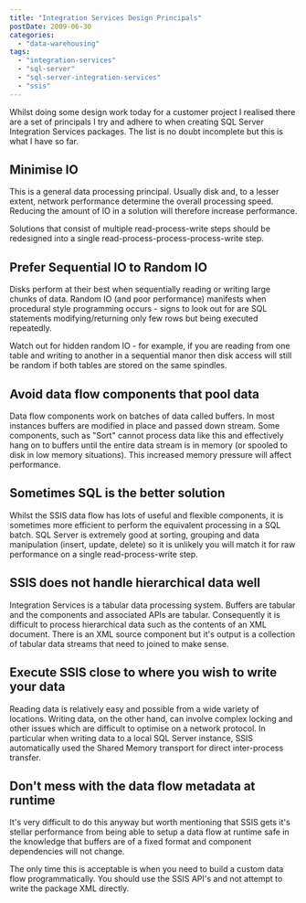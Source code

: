```yaml
---
title: "Integration Services Design Principals"
postDate: 2009-06-30
categories: 
  - "data-warehousing"
tags: 
  - "integration-services"
  - "sql-server"
  - "sql-server-integration-services"
  - "ssis"
---
```


Whilst doing some design work today for a customer project I realised there are a set of principals I try and adhere to when creating SQL Server Integration Services packages. The list is no doubt incomplete but this is what I have so far.

## Minimise IO

This is a general data processing principal. Usually disk and, to a lesser extent, network performance determine the overall processing speed. Reducing the amount of IO in a solution will therefore increase performance.

Solutions that consist of multiple read-process-write steps should be redesigned into a single read-process-process-process-write step.

## Prefer Sequential IO to Random IO

Disks perform at their best when sequentially reading or writing large chunks of data. Random IO (and poor performance) manifests when procedural style programming occurs - signs to look out for are SQL statements modifying/returning only few rows but being executed repeatedly.

Watch out for hidden random IO - for example, if you are reading from one table and writing to another in a sequential manor then disk access will still be random if both tables are stored on the same spindles.

## Avoid data flow components that pool data

Data flow components work on batches of data called buffers. In most instances buffers are modified in place and passed down stream. Some components, such as "Sort" cannot process data like this and effectively hang on to buffers until the entire data stream is in memory (or spooled to disk in low memory situations). This increased memory pressure will affect performance.

## Sometimes SQL is the better solution

Whilst the SSIS data flow has lots of useful and flexible components, it is sometimes more efficient to perform the equivalent processing in a SQL batch. SQL Server is extremely good at sorting, grouping and data manipulation (insert, update, delete) so it is unlikely you will match it for raw performance on a single read-process-write step.

## SSIS does not handle hierarchical data well

Integration Services is a tabular data processing system. Buffers are tabular and the components and associated APIs are tabular. Consequently it is difficult to process hierarchical data such as the contents of an XML document. There is an XML source component but it's output is a collection of tabular data streams that need to joined to make sense.

## Execute SSIS close to where you wish to write your data

Reading data is relatively easy and possible from a wide variety of locations. Writing data, on the other hand, can involve complex locking and other issues which are difficult to optimise on a network protocol. In particular when writing data to a local SQL Server instance, SSIS automatically used the Shared Memory transport for direct inter-process transfer.

## Don't mess with the data flow metadata at runtime

It's very difficult to do this anyway but worth mentioning that SSIS gets it's stellar performance from being able to setup a data flow at runtime safe in the knowledge that buffers are of a fixed format and component dependencies will not change.

The only time this is acceptable is when you need to build a custom data flow programmatically. You should use the SSIS API's and not attempt to write the package XML directly.
